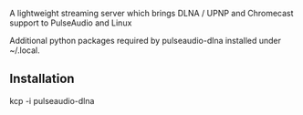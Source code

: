 A lightweight streaming server which brings DLNA / UPNP and Chromecast support to PulseAudio and Linux

Additional python packages required by pulseaudio-dlna installed under ~/.local.

<h2>Installation</h2>

kcp -i pulseaudio-dlna
